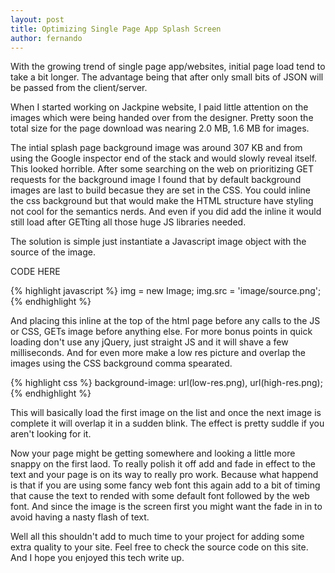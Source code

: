 ```yaml
---
layout: post
title: Optimizing Single Page App Splash Screen
author: fernando
---
```


With the growing trend of single page app/websites, initial page load tend to take a bit longer.
The advantage being that after only small bits of JSON will be passed from the client/server.

When I started working on Jackpine website, I paid little attention on the images
which were being handed over from the designer. Pretty soon the total
size for the page download was nearing 2.0 MB, 1.6 MB for images.

The intial splash page background image was around 307 KB and from using the Google inspector
end of the stack and would slowly reveal itself.  This looked horrible. After some
searching on the web on prioritizing GET requests for the background image I found
that by default background images are last to build becasue they are set in the CSS.
You could inline the css background but that would make the HTML structure have styling not
cool for the semantics nerds. And even if you did add the inline it would still load after
GETting all those huge JS libraries needed.

The solution is simple just instantiate a Javascript image object with
the source of the image.

CODE HERE

{% highlight javascript %}
img = new Image;
img.src = 'image/source.png';
{% endhighlight %}

And placing this inline at the top of the html page before any calls to the JS or CSS, GETs
image before anything else.  For more bonus points in quick loading don't use any jQuery, just
straight JS and it will shave a few milliseconds.  And for even more make a low res picture and
overlap the images using the CSS background comma spearated.

{% highlight css %}
background-image: url(low-res.png), url(high-res.png);
{% endhighlight %}

This will basically load the first image on the list and once the next image is complete it will
overlap it in a sudden blink. The effect is pretty suddle if you aren't looking for it.

Now your page might be getting somewhere and looking a little more snappy on the first laod.
To really polish it off add and fade in effect to the text and your page is on its way to really
pro work.  Because what happend is that if you are using some fancy web font this again add to a
bit of timing that cause the text to rended with some default font followed by the web font.
And since the image is the screen first you might want the fade in in to avoid having a nasty
flash of text.

Well all this shouldn't add to much time to your project for adding some extra quality to your
site. Feel free to check the source code on this site. And I hope you enjoyed this tech write up.

